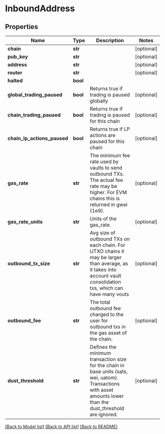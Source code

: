 # InboundAddress

## Properties
Name | Type | Description | Notes
------------ | ------------- | ------------- | -------------
**chain** | **str** |  | [optional] 
**pub_key** | **str** |  | [optional] 
**address** | **str** |  | [optional] 
**router** | **str** |  | [optional] 
**halted** | **bool** |  | 
**global_trading_paused** | **bool** | Returns true if trading is paused globally | [optional] 
**chain_trading_paused** | **bool** | Returns true if trading is paused for this chain | [optional] 
**chain_lp_actions_paused** | **bool** | Returns true if LP actions are paused for this chain | [optional] 
**gas_rate** | **str** | The minimum fee rate used by vaults to send outbound TXs. The actual fee rate may be higher. For EVM chains this is returned in gwei (1e9). | [optional] 
**gas_rate_units** | **str** | Units of the gas_rate. | [optional] 
**outbound_tx_size** | **str** | Avg size of outbound TXs on each chain. For UTXO chains it may be larger than average, as it takes into account vault consolidation txs, which can have many vouts | [optional] 
**outbound_fee** | **str** | The total outbound fee charged to the user for outbound txs in the gas asset of the chain. | [optional] 
**dust_threshold** | **str** | Defines the minimum transaction size for the chain in base units (sats, wei, uatom). Transactions with asset amounts lower than the dust_threshold are ignored. | [optional] 

[[Back to Model list]](../README.md#documentation-for-models) [[Back to API list]](../README.md#documentation-for-api-endpoints) [[Back to README]](../README.md)

